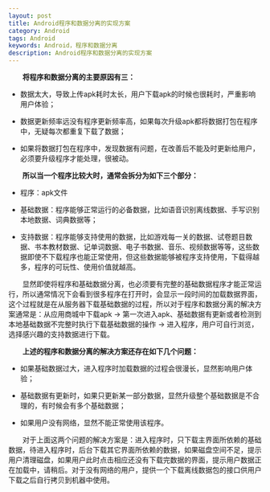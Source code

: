 ```yaml
---
layout: post
title: Android程序和数据分离的实现方案
category: Android
tags: Android
keywords: Android，程序和数据分离
description: Android程序和数据分离的实现方案
---
```


&emsp;&emsp;**将程序和数据分离的主要原因有三：**

- 数据太大，导致上传apk耗时太长，用户下载apk的时候也很耗时，严重影响用户体验；

- 数据更新频率远没有程序更新频率高，如果每次升级apk都将数据打包在程序中，无疑每次都重复下载了数据；

- 如果将数据打包在程序中，发现数据有问题，在改善后不能及时更新给用户，必须要升级程序才能处理，很被动。

&emsp;&emsp;**所以当一个程序比较大时，通常会拆分为如下三个部分：**
- 程序：apk文件

- 基础数据：程序能够正常运行的必备数据，比如语音识别离线数据、手写识别本地数据、词典数据等；

- 支持数据：程序能够支持使用的数据，比如游戏每一关的数据、试卷题目数据、书本教材数据、记单词数据、电子书数据、音乐、视频数据等等，这些数据即使不下载程序也能正常使用，但这些数据能够被程序支持使用，下载得越多，程序的可玩性、使用价值就越高。

&emsp;&emsp;显然即使将程序和基础数据分离，也必须要有完整的基础数据程序才能正常运行，所以通常情况下会看到很多程序在打开时，会显示一段时间的加载数据界面，这个过程就是在从服务器下载基础数据的过程，所以对于程序和数据分离的解决方案通常是：从应用商城中下载apk -> 第一次进入apk、基础数据有更新或者检测到本地基础数据不完整时执行下载基础数据的操作 -> 进入程序，用户可自行浏览，选择感兴趣的支持数据进行下载。

&emsp;&emsp;**上述的程序和数据分离的解决方案还存在如下几个问题：**

- 如果基础数据过大，进入程序时加载数据的过程会很漫长，显然影响用户体验；

- 基础数据有更新时，如果只更新某一部分数据，显然升级整个基础数据是不合理的，有时候会有多个基础数据；

- 如果用户没有网络，显然不能正常使用该程序。

&emsp;&emsp;对于上面这两个问题的解决方案是：进入程序时，只下载主界面所依赖的基础数据，待进入程序时，后台下载其它界面所依赖的数据，如果磁盘空间不足，提示用户清理磁盘，如果用户此时点击相应还没有下载完数据的界面，提示用户数据正在加载中，请稍后。对于没有网络的用户，提供一个下载离线数据包的接口供用户下载之后自行拷贝到机器中使用。
